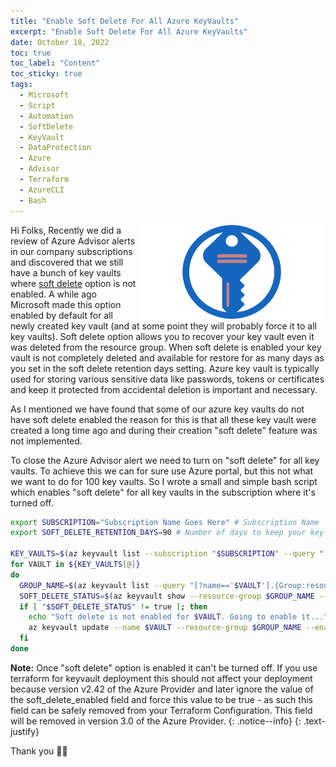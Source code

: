 ```yaml
---
title: "Enable Soft Delete For All Azure KeyVaults" 
excerpt: "Enable Soft Delete For All Azure KeyVaults"
date: October 18, 2022
toc: true
toc_label: "Content"
toc_sticky: true
tags:
  - Microsoft
  - Script
  - Automation
  - SoftDelete
  - KeyVault
  - DataProtection
  - Azure
  - Advisor
  - Terraform
  - AzureCLI
  - Bash
---
```

<img align="right" width="300" height="150" src="../assets/images/post14/key-vault.png">

Hi Folks,
Recently we did a review of Azure Advisor alerts in our company subscriptions and discovered that we still have a bunch of key vaults where [soft delete] option is not enabled. A while ago Microsoft made this option enabled by default for all newly created key vault (and at some point they will probably force it to all key vaults). Soft delete option allows you to recover your key vault even it was deleted from the resource group. When soft delete is enabled your key vault is not completely deleted and available for restore for as many days as you set in the soft delete retention days setting. Azure key vault is typically used for storing various sensitive data like passwords, tokens or certificates and keep it protected from accidental deletion is important and necessary.

As I mentioned we have found that some of our azure key vaults do not have soft delete enabled the reason for this is that all these key vault were created a long time ago and during their creation "soft delete" feature was not implemented.

To close the Azure Advisor alert we need to turn on "soft delete" for all key vaults. To achieve this we can for sure use Azure portal, but this not what we want to do for 100 key vaults. So I wrote a small and simple bash script which enables "soft delete" for all key vaults in the subscription where it's turned off.

```bash
export SUBSCRIPTION="Subscription Name Goes Here" # Subscription Name
export SOFT_DELETE_RETENTION_DAYS=90 # Number of days to keep your key vault recoverable from deletion 

KEY_VAULTS=$(az keyvault list --subscription "$SUBSCRIPTION" --query "[].{name:name}" -o tsv)
for VAULT in ${KEY_VAULTS[@]}
do
  GROUP_NAME=$(az keyvault list --query "[?name=='$VAULT'].{Group:resourceGroup}" --output tsv)
  SOFT_DELETE_STATUS=$(az keyvault show --resource-group $GROUP_NAME --name $VAULT --query "properties.enableSoftDelete" -o tsv)
  if [ "$SOFT_DELETE_STATUS" != true ]; then
    echo "Soft delete is not enabled for $VAULT. Going to enable it..."
    az keyvault update --name $VAULT --resource-group $GROUP_NAME --enable-soft-delete true --retention-days $SOFT_DELETE_RETENTION_DAYS
  fi
done
```

<i class="far fa-sticky-note"></i> **Note:** Once "soft delete" option is enabled it can't be turned off. If you use terraform for keyvault deployment this should not affect your deployment because version v2.42 of the Azure Provider and later ignore the value of the soft_delete_enabled field and force this value to be true - as such this field can be safely removed from your Terraform Configuration. This field will be removed in version 3.0 of the Azure Provider.
{: .notice--info}
{: .text-justify}

Thank you 🤜🤛

<!-- Links -->
[soft delete]: https://docs.microsoft.com/en-us/azure/key-vault/general/soft-delete-overview